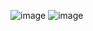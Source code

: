 ![image](https://user-images.githubusercontent.com/71073152/170926971-45fd9bb6-c493-4b94-b6a5-c573f63b5091.png)
![image](https://user-images.githubusercontent.com/71073152/170927019-9f1325d4-34fd-4365-8802-8d6c1ec090b1.png)
